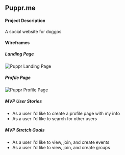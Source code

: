 ## Puppr.me

#### Project Description
A social website for doggos

#### Wireframes
##### Landing Page
![Puppr Landing Page](https://user-images.githubusercontent.com/29113711/92078032-9688b480-ed8b-11ea-9e52-bc1bb2520eef.png)

##### Profile Page
![Puppr Profile Page](https://user-images.githubusercontent.com/29113711/92078039-9983a500-ed8b-11ea-8e40-e11494f42e12.png)

##### MVP User Stories
* As a user I'd like to create a profile page with my info
* As a user I'd like to search for other users

##### MVP Stretch Goals
* As a user I'd like to view, join, and create events
* As a user I'd like to view, join, and create groups